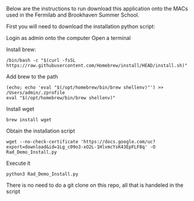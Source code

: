 Below are the instructions to run download this application onto the MACs used in the Fermilab and Brookhaven Summer School.

First you will need to download the installation python script:

Login as admin onto the computer
Open a terminal

Install brew:
```
/bin/bash -c "$(curl -fsSL https://raw.githubusercontent.com/Homebrew/install/HEAD/install.sh)"
```

Add brew to the path
```
(echo; echo 'eval "$(/opt/homebrew/bin/brew shellenv)"') >> /Users/admin/.zprofile
eval "$(/opt/homebrew/bin/brew shellenv)"
```

Install wget
```
brew install wget
```

Obtain the installation script
```
wget --no-check-certificate 'https://docs.google.com/uc?export=download&id=1Lg_c09o3-xO2L-1HlvmcYsK43EpFLF8q' -O Rad_Demo_Install.py
```

Execute it
```
python3 Rad_Demo_Install.py
```
There is no need to do a git clone on this repo, all that is handeled in the script
